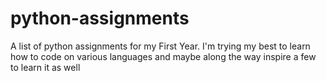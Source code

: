 # python-assignments
A list of python assignments for my First Year.
 I'm trying my best to learn how to code on various languages and maybe along the way inspire a few to learn it as well
